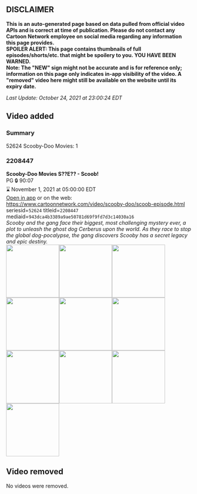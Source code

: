 ## DISCLAIMER
**This is an auto-generated page based on data pulled from official video APIs and is correct at time of publication. Please do not contact any Cartoon Network employee on social media regarding any information this page provides.**  
**SPOILER ALERT: This page contains thumbnails of full episodes/shorts/etc. that might be spoilery to you. YOU HAVE BEEN WARNED.**  
**Note: The "NEW" sign might not be accurate and is for reference only; information on this page only indicates in-app visibility of the video. A "removed" video here might still be available on the website until its expiry date.**  

_Last Update: October 24, 2021 at 23:00:24 EDT_
## Video added
### Summary
52624 Scooby-Doo Movies: 1  
### 2208447
**Scooby-Doo Movies S??E?? - Scoob!**  
PG 🔒 90:07  
⌛ November 1, 2021 at 05:00:00 EDT  
[Open in app](https://cnvideo.sercomkc.org/redirector.html?type=cnapp&seriesid=10000000000342&titleid=2208447&mediaid=943dca4b3389a9ae50781d69f9fd7d3c14030a16) or on the web: https://www.cartoonnetwork.com/video/scooby-doo/scoob-episode.html  
seriesid=`52624` titleid=`2208447` mediaid=`943dca4b3389a9ae50781d69f9fd7d3c14030a16`  
_Scooby and the gang face their biggest, most challenging mystery ever, a plot to unleash the ghost dog Cerberus upon the world. As they race to stop the global dog-pocalypse, the gang discovers Scooby has a secret legacy and epic destiny._  
<a href="https://s3.amazonaws.com/cartoonorchestrator/2208447_001_1280x720.jpg"><img src="https://s3.amazonaws.com/cartoonorchestrator/2208447_001_640x360.jpg" height="144px" /></a><a href="https://s3.amazonaws.com/cartoonorchestrator/2208447_002_1280x720.jpg"><img src="https://s3.amazonaws.com/cartoonorchestrator/2208447_002_640x360.jpg" height="144px" /></a><a href="https://s3.amazonaws.com/cartoonorchestrator/2208447_003_1280x720.jpg"><img src="https://s3.amazonaws.com/cartoonorchestrator/2208447_003_640x360.jpg" height="144px" /></a><a href="https://s3.amazonaws.com/cartoonorchestrator/2208447_004_1280x720.jpg"><img src="https://s3.amazonaws.com/cartoonorchestrator/2208447_004_640x360.jpg" height="144px" /></a><a href="https://s3.amazonaws.com/cartoonorchestrator/2208447_005_1280x720.jpg"><img src="https://s3.amazonaws.com/cartoonorchestrator/2208447_005_640x360.jpg" height="144px" /></a><a href="https://s3.amazonaws.com/cartoonorchestrator/2208447_006_1280x720.jpg"><img src="https://s3.amazonaws.com/cartoonorchestrator/2208447_006_640x360.jpg" height="144px" /></a><a href="https://s3.amazonaws.com/cartoonorchestrator/2208447_007_1280x720.jpg"><img src="https://s3.amazonaws.com/cartoonorchestrator/2208447_007_640x360.jpg" height="144px" /></a><a href="https://s3.amazonaws.com/cartoonorchestrator/2208447_008_1280x720.jpg"><img src="https://s3.amazonaws.com/cartoonorchestrator/2208447_008_640x360.jpg" height="144px" /></a><a href="https://s3.amazonaws.com/cartoonorchestrator/2208447_009_1280x720.jpg"><img src="https://s3.amazonaws.com/cartoonorchestrator/2208447_009_640x360.jpg" height="144px" /></a><a href="https://s3.amazonaws.com/cartoonorchestrator/2208447_010_1280x720.jpg"><img src="https://s3.amazonaws.com/cartoonorchestrator/2208447_010_640x360.jpg" height="144px" /></a>
## Video removed
No videos were removed.  
